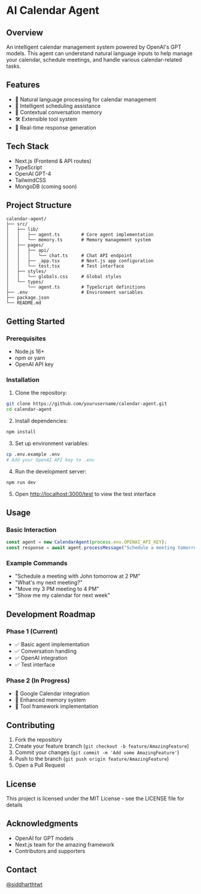 # AI Calendar Agent

## Overview
An intelligent calendar management system powered by OpenAI's GPT models. This agent can understand natural language inputs to help manage your calendar, schedule meetings, and handle various calendar-related tasks.

## Features
- 🤖 Natural language processing for calendar management
- 📅 Intelligent scheduling assistance
- 💬 Contextual conversation memory
- 🛠 Extensible tool system
- 🔄 Real-time response generation

## Tech Stack
- Next.js (Frontend & API routes)
- TypeScript
- OpenAI GPT-4
- TailwindCSS
- MongoDB (coming soon)

## Project Structure
```
calendar-agent/
├── src/
│   ├── lib/
│   │   ├── agent.ts        # Core agent implementation
│   │   └── memory.ts       # Memory management system
│   ├── pages/
│   │   ├── api/
│   │   │   └── chat.ts     # Chat API endpoint
│   │   ├── _app.tsx        # Next.js app configuration
│   │   └── test.tsx        # Test interface
│   ├── styles/
│   │   └── globals.css     # Global styles
│   └── types/
│       └── agent.ts        # TypeScript definitions
├── .env                    # Environment variables
├── package.json           
└── README.md
```

## Getting Started

### Prerequisites
- Node.js 16+
- npm or yarn
- OpenAI API key

### Installation
1. Clone the repository:
```bash
git clone https://github.com/yourusername/calendar-agent.git
cd calendar-agent
```

2. Install dependencies:
```bash
npm install
```

3. Set up environment variables:
```bash
cp .env.example .env
# Add your OpenAI API key to .env
```

4. Run the development server:
```bash
npm run dev
```

5. Open [http://localhost:3000/test](http://localhost:3000/test) to view the test interface

## Usage

### Basic Interaction
```typescript
const agent = new CalendarAgent(process.env.OPENAI_API_KEY);
const response = await agent.processMessage("Schedule a meeting tomorrow at 2 PM");
```

### Example Commands
- "Schedule a meeting with John tomorrow at 2 PM"
- "What's my next meeting?"
- "Move my 3 PM meeting to 4 PM"
- "Show me my calendar for next week"

## Development Roadmap

### Phase 1 (Current)
- ✅ Basic agent implementation
- ✅ Conversation handling
- ✅ OpenAI integration
- ✅ Test interface

### Phase 2 (In Progress)
- 🔄 Google Calendar integration
- 🔄 Enhanced memory system
- 🔄 Tool framework implementation


## Contributing
1. Fork the repository
2. Create your feature branch (`git checkout -b feature/AmazingFeature`)
3. Commit your changes (`git commit -m 'Add some AmazingFeature'`)
4. Push to the branch (`git push origin feature/AmazingFeature`)
5. Open a Pull Request

## License
This project is licensed under the MIT License - see the LICENSE file for details

## Acknowledgments
- OpenAI for GPT models
- Next.js team for the amazing framework
- Contributors and supporters

## Contact
[@siddharthtwt](https://twitter.com/siddharthtwt)
